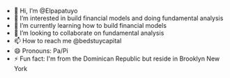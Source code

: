 - 👋 Hi, I’m @Elpapatuyo
- 👀 I’m interested in build financial models and doing fundamental analysis
- 🌱 I’m currently learning how to build financial models
- 💞️ I’m looking to collaborate on fundamental analysis
- 📫 How to reach me @bedstuycapital
- 😄 Pronouns: Pa/Pi
- ⚡ Fun fact: I'm from the Dominican Republic but reside in Brooklyn New York

<!---
Elpapatuyo/Elpapatuyo is a ✨ special ✨ repository because its `README.md` (this file) appears on your GitHub profile.
You can click the Preview link to take a look at your changes.
--->
